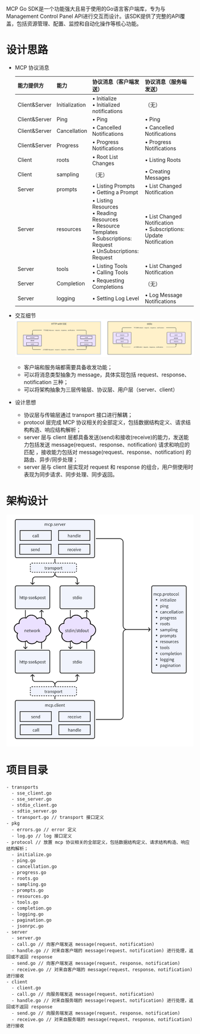 MCP Go SDK是一个功能强大且易于使用的Go语言客户端库，专为与Management Control Panel API进行交互而设计。该SDK提供了完整的API覆盖，包括资源管理、配置、监控和自动化操作等核心功能。

# 设计思路

- MCP 协议消息
  
  | 能力提供方     | 能力             | 协议消息（客户端发送）                                                                                   | 协议消息（服务端发送）                                       |
  | ------------- | ---------------- | -------------------------------------------------------------------------------------------------------- | ------------------------------------------------------------ |
  | Client&Server | Initialization   | • Initialize <br>• Initialized notifications                                                            | （无）                                                       |
  | Client&Server | Ping             | • Ping                                                                                                   | • Ping                                                       |
  | Client&Server | Cancellation     | • Cancelled Notifications                                                                               | • Cancelled Notifications                                    |
  | Client&Server | Progress         | • Progress Notifications                                                                                | • Progress Notifications                                     |
  | Client        | roots            | • Root List Changes                                                                                     | • Listing Roots                                              |
  | Client        | sampling         | （无）                                                                                                  | • Creating Messages                                          |
  | Server        | prompts          | • Listing Prompts <br>• Getting a Prompt                                                                | • List Changed Notification                                  |
  | Server        | resources        | • Listing Resources <br>• Reading Resources <br>• Resource Templates <br>• Subscriptions: Request <br>• UnSubscriptions: Request | • List Changed Notification <br>• Subscriptions: Update Notification |
  | Server        | tools            | • Listing Tools <br>• Calling Tools                                                                     | • List Changed Notification                                  |
  | Server        | Completion       | • Requesting Completions                                                                                | （无）                                                       |
  | Server        | logging          | • Setting Log Level                                                                                     | • Log Message Notifications                                  |

- 交互细节
  ![img_1.png](images/img_1.png)
    - 客户端和服务端都需要具备收发功能；
    - 可以将消息类型抽象为 message，具体实现包括 request、response、notification 三种；
    - 可以将架构抽象为三层传输层、协议层、用户层（server、client）


- 设计思想
    - 协议层与传输层通过 transport 接口进行解耦；
    - protocol 层完成 MCP 协议相关的全部定义，包括数据结构定义、请求结构构造、响应结构解析；
    - server 层与 client 层都具备发送(send)和接收(receive)的能力，发送能力包括发送 message(request、response、notification) 请求和响应的匹配 ，接收能力包括对 message(request、response、notification) 的路由、异步/同步处理；
    - server 层与 client 层实现对 request 和 response 的组合，用户侧使用时表现为同步请求、同步处理、同步返回。

# 架构设计
![img.png](images/img.png)

# 项目目录

    - transports
      - sse_client.go
      - sse_server.go
      - stdio_client.go
      - sdtio_server.go
      - transport.go // transport 接口定义
    - pkg
      - errors.go // error 定义
      - log.go // log 接口定义
    - protocol // 放置 mcp 协议相关的全部定义，包括数据结构定义、请求结构构造、响应结构解析；
      - initialize.go
      - ping.go
      - cancellation.go
      - progress.go
      - roots.go
      - sampling.go
      - prompts.go
      - resources.go
      - tools.go
      - completion.go
      - logging.go
      - pagination.go
      - jsonrpc.go
    - server
      - server.go
      - call.go // 向客户端发送 message(request、notification)
      - handle.go // 对来自客户端的 message(request、notification) 进行处理，返回或不返回 response
      - send.go // 向客户端发送 message(request、response、notification)
      - receive.go // 对来自客户端的 message(request、response、notification)进行接收
    - client
      - client.go
      - call.go // 向服务端发送 message(request、notification)
      - handle.go // 对来自服务端的 message(request、notification) 进行处理，返回或不返回 response
      - send.go // 向服务端发送 message(request、response、notification)
      - receive.go // 对来自服务端的 message(request、response、notification)进行接收